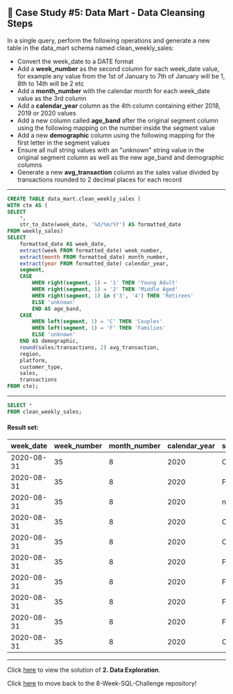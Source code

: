 ## :shopping_cart: Case Study #5: Data Mart - Data Cleansing Steps

In a single query, perform the following operations and generate a new table in the data_mart schema named clean_weekly_sales:

- Convert the week_date to a DATE format
- Add a **week_number** as the second column for each week_date value, for example any value from the 1st of January to 7th of January will be 1, 8th to 14th will be 2 etc
- Add a **month_number** with the calendar month for each week_date value as the 3rd column
- Add a **calendar_year** column as the 4th column containing either 2018, 2019 or 2020 values
- Add a new column called **age_band** after the original segment column using the following mapping on the number inside the segment value
- Add a new **demographic** column using the following mapping for the first letter in the segment values
- Ensure all null string values with an "unknown" string value in the original segment column as well as the new age_band and demographic columns
- Generate a new **avg_transaction** column as the sales value divided by transactions rounded to 2 decimal places for each record

***

```sql
CREATE TABLE data_mart.clean_weekly_sales (
WITH cte AS (
SELECT 
    *,
    str_to_date(week_date, '%d/%m/%Y') AS formatted_date
FROM weekly_sales) 
SELECT 
    formatted_date AS week_date,
    extract(week FROM formatted_date) week_number,
    extract(month FROM formatted_date) month_number,
    extract(year FROM formatted_date) calendar_year,
    segment,
    CASE
        WHEN right(segment, 1) = '1' THEN 'Young Adult'
        WHEN right(segment, 1) = '2' THEN 'Middle Aged'
        WHEN right(segment, 1) in ('3', '4') THEN 'Retirees'
        ELSE 'unknown'
        END AS age_band,
    CASE
        WHEN left(segment, 1) = 'C' THEN 'Couples'
        WHEN left(segment, 1) = 'F' THEN 'Families'
        ELSE 'unknown'
    END AS demographic,
    round(sales/transactions, 2) avg_transaction,
    region,
    platform,
    customer_type,
    sales,
    transactions
FROM cte);  
```

***

```sql
SELECT *
FROM clean_weekly_sales;
``` 
#### Result set:
| week_date  | week_number | month_number | calendar_year | segment | age_band     | demographic | avg_transaction | region | platform | customer_type | sales    | transactions |
|------------|-------------|--------------|---------------|---------|--------------|-------------|-----------------|--------|----------|---------------|----------|--------------|
| 2020-08-31 | 35          | 8            | 2020          | C3      | Retirees     | Couples     | 30.31           | ASIA   | Retail   | New           | 3656163  | 120631       |
| 2020-08-31 | 35          | 8            | 2020          | F1      | Young Adults | Families    | 31.56           | ASIA   | Retail   | New           | 996575   | 31574        |
| 2020-08-31 | 35          | 8            | 2020          | null    | unknown      | unknown     | 31.20           | USA    | Retail   | Guest         | 16509610 | 529151       |
| 2020-08-31 | 35          | 8            | 2020          | C1      | Young Adults | Couples     | 31.42           | EUROPE | Retail   | New           | 141942   | 4517         |
| 2020-08-31 | 35          | 8            | 2020          | C2      | Middle Aged  | Couples     | 30.29           | AFRICA | Retail   | New           | 1758388  | 58046        |
| 2020-08-31 | 35          | 8            | 2020          | F2      | Middle Aged  | Families    | 182.54          | CANADA | Shopify  | Existing      | 243878   | 1336         |
| 2020-08-31 | 35          | 8            | 2020          | F3      | Retirees     | Families    | 206.64          | AFRICA | Shopify  | Existing      | 519502   | 2514         |
| 2020-08-31 | 35          | 8            | 2020          | F1      | Young Adults | Families    | 172.11          | ASIA   | Shopify  | Existing      | 371417   | 2158         |
| 2020-08-31 | 35          | 8            | 2020          | F2      | Middle Aged  | Families    | 155.84          | AFRICA | Shopify  | New           | 49557    | 318          |
| 2020-08-31 | 35          | 8            | 2020          | C3      | Retirees     | Couples     | 35.02           | AFRICA | Retail   | New           | 3888162  | 111032       |

***

Click [here]() to view the solution of **2. Data Exploration**.

Click [here](https://github.com/Akama-EO/sql-portfolio-projects) to move back to the 8-Week-SQL-Challenge repository!